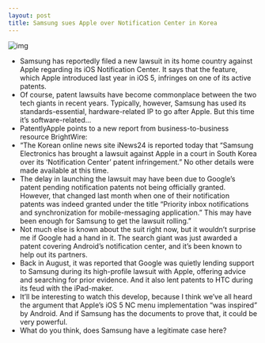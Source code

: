 ```yaml
---
layout: post
title: Samsung sues Apple over Notification Center in Korea
---
```

![img](http://media.idownloadblog.com/wp-content/uploads/2012/12/s3-iphone-notification-centers.jpg)
* Samsung has reportedly filed a new lawsuit in its home country against Apple regarding its iOS Notification Center. It says that the feature, which Apple introduced last year in iOS 5, infringes on one of its active patents.
* Of course, patent lawsuits have become commonplace between the two tech giants in recent years. Typically, however, Samsung has used its standards-essential, hardware-related IP to go after Apple. But this time it’s software-related…
* PatentlyApple points to a new report from business-to-business resource BrightWire:
* “The Korean online news site iNews24 is reported today that “Samsung Electronics has brought a lawsuit against Apple in a court in South Korea over its ‘Notification Center’ patent infringement.” No other details were made available at this time.
* The delay in launching the lawsuit may have been due to Google’s patent pending notification patents not being officially granted. However, that changed last month when one of their notification patents was indeed granted under the title “Priority inbox notifications and synchronization for mobile-messaging application.” This may have been enough for Samsung to get the lawsuit rolling.”
* Not much else is known about the suit right now, but it wouldn’t surprise me if Google had a hand in it. The search giant was just awarded a patent covering Android’s notification center, and it’s been known to help out its partners.
* Back in August, it was reported that Google was quietly lending support to Samsung during its high-profile lawsuit with Apple, offering advice and searching for prior evidence. And it also lent patents to HTC during its feud with the iPad-maker.
* It’ll be interesting to watch this develop, because I think we’ve all heard the argument that Apple’s iOS 5 NC menu implementation “was inspired” by Android. And if Samsung has the documents to prove that, it could be very powerful.
* What do you think, does Samsung have a legitimate case here?

